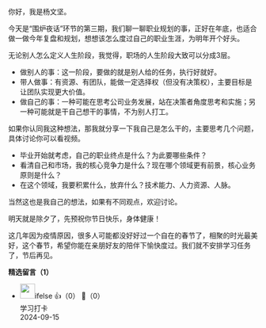 你好，我是杨文坚。

今天是“围炉夜话”环节的第三期，我们聊一聊职业规划的事，正好在年底，也适合做一做今年复盘和规划，想想该怎么度过自己的职业生涯，为明年开个好头。

⽆论别⼈怎么定义⼈⽣阶段，我觉得，职场的⼈⽣阶段⼤致可以分成3层。

- 做别⼈的事：这⼀阶段，要做的就是别⼈给的任务，执⾏好就好。
- 带⼈做事：有资源、有团队，能做⼀定选择权（但没有决策权），主要⽬标是让团队实现更⼤价值。
- 做⾃⼰的事：一种可能在思考公司业务发展，站在决策者⻆度思考和实施；另一种可能就是⼲⾃⼰想⼲的事情，不为别⼈打⼯。

如果你认同我这种想法，那我就分享一下我⾃⼰是怎么⼲的，主要思考几个问题，具体讨论你可以看视频。

- 毕业开始就考虑，⾃⼰的职业终点是什么？为此要哪些条件？
- 看清自己和市场，我的核⼼竞争⼒是什么？现在哪个领域更有前景，核⼼业务原则是什么？
- 在这个领域，我要积累什么，放弃什么？技术能⼒、⼈⼒资源、⼈脉。

当然这也是我自己的想法，如果有不同观点，欢迎讨论。

明天就是除夕了，先预祝你节日快乐，身体健康！

这几年因为疫情原因，很多人可能都没好好过一个自在的春节了，相聚的时光最美好，这个春节，希望你能在亲朋好友的陪伴下愉快度过。我们就不安排学习任务了，节后再见。
<div><strong>精选留言（1）</strong></div><ul>
<li><img src="https://static001.geekbang.org/account/avatar/00/26/eb/d7/90391376.jpg" width="30px"><span>ifelse</span> 👍（0） 💬（0）<div>学习打卡</div>2024-09-15</li><br/>
</ul>